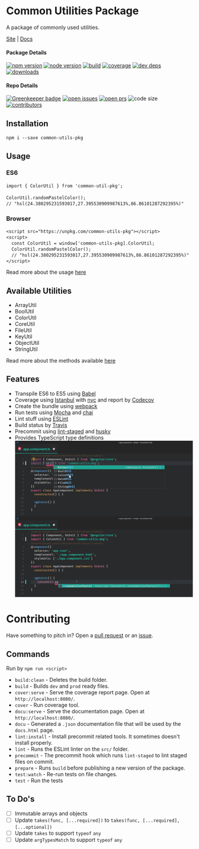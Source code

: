 # Common Utilities Package

A package of commonly used utilities.

[Site](https://codesandcoffees.github.io/common-utils-pkg/) | [Docs](https://codesandcoffees.github.io/common-utils-pkg/docs.html)

#### Package Details

[![npm version][npm-img]][npm-url]
[![node version][node-img]][node-url]
[![build][travis-img]][travis-url]
[![coverage][codecov-img]][codecov-url]
[![dev deps][devdeps-img]][devdeps-url]
[![downloads][downloads-img]][downloads-url]

#### Repo Details

[![Greenkeeper badge](https://badges.greenkeeper.io/codesandcoffees/common-utils-pkg.svg?style=flat-square)](https://greenkeeper.io/)
[![open issues][issues-img]][issues-url]
[![open prs][pr-img]][pr-url]
![code size](https://img.shields.io/github/languages/code-size/codesandcoffees/common-utils-pkg.svg?style=flat-square&maxAge=86400)
[![contributors][contributor-img]][contributor-url]

## Installation

```
npm i --save common-utils-pkg
```

## Usage

### ES6

```
import { ColorUtil } from 'common-util-pkg';

ColorUtil.randomPastelColor();
// "hsl(24.380295231593017,27.395530909987613%,86.86101287292395%)"
```

### Browser

```
<script src="https://unpkg.com/common-utils-pkg"></script>
<script>
  const ColorUtil = window['common-utils-pkg].ColorUtil;
  ColorUtil.randomPastelColor();
  // "hsl(24.380295231593017,27.395530909987613%,86.86101287292395%)"
</script>
```

Read more about the usage [here](https://codesandcoffees.github.io/common-utils-pkg/usage.html)

## Available Utilities
* ArrayUtil
* BoolUtil
* ColorUtil
* CoreUtil
* FileUtil
* KeyUtil
* ObjectUtil
* StringUtil

Read more about the methods available [here](https://codesandcoffees.github.io/common-utils-pkg/docs.html)

## Features
* Transpile ES6 to ES5 using [Babel](https://github.com/babel/babel)
* Coverage using [Istanbul](https://github.com/gotwarlost/istanbul) with [nyc](https://github.com/istanbuljs/nyc) and report by [Codecov](https://github.com/codecov/codecov-node)
* Create the bundle using [webpack](https://github.com/webpack/webpack)
* Run tests using [Mocha](https://github.com/mochajs/mocha) and [chai](https://github.com/chaijs/chai)
* Lint stuff using [ESLint](https://github.com/eslint/eslint)
* Build status by [Travis](https://github.com/travis-ci/travis-ci)
* Precommit using [lint-staged](https://github.com/okonet/lint-staged) and [husky](https://github.com/typicode/husky)
* Provides TypeScript type definitions
![typedef](./docs/img/ts-type-def.png)

# Contributing
Have something to pitch in? Open a [pull request](https://github.com/codesandcoffees/common-utils-pkg/pulls) or an [issue](https://github.com/codesandcoffees/common-utils-pkg/issues/new).

## Commands
Run by `npm run <script>`
* `build:clean` - Deletes the build folder.
* `build` - Builds `dev` and `prod` ready files.
* `cover:serve` - Serve the coverage report page. Open at `http://localhost:8080/`.
* `cover` - Run coverage tool.
* `docu:serve` - Serve the documentation page. Open at `http://localhost:8080/`.
* `docu` - Generated a `.json` documentation file that will be used by the `docs.html` page.
* `lint:install` - Install precommit related tools. It sometimes doesn't install properly.
* `lint` - Runs the ESLint linter on the `src/` folder.
* `precommit` - The precommit hook which runs `lint-staged` to lint staged files on commit.
* `prepare` - Runs `build` before publishing a new version of the package.
* `test:watch` - Re-run tests on file changes.
* `test` - Run the tests

## To Do's
- [ ] Immutable arrays and objects
- [ ] Update `takes(func, [...required])` to `takes(func, [...required], [...optional])`
- [ ] Update `takes` to support `typeof` `any`
- [ ] Update `argTypesMatch` to support `typeof` `any`

[contributor-img]: https://img.shields.io/github/contributors/codesandcoffees/common-utils-pkg.svg?style=flat-square&maxAge=86400
[contributor-url]: https://github.com/codesandcoffees/common-utils-pkg/graphs/contributors
[deps-img]: https://img.shields.io/david/codesandcoffees/common-utils-pkg.svg?style=flat-square&maxAge=86400
[deps-url]: https://david-dm.org/codesandcoffees/common-utils-pkg
[devdeps-img]: https://img.shields.io/david/dev/codesandcoffees/common-utils-pkg.svg?style=flat-square&maxAge=86400
[devdeps-url]: https://david-dm.org/codesandcoffees/common-utils-pkg?type=dev
[downloads-img]: https://img.shields.io/npm/dm/common-utils-pkg.svg?style=flat-square&maxAge=86400
[downloads-url]: https://npmcharts.com/compare/common-utils-pkg?minimal=true
[issues-img]: https://img.shields.io/github/issues/codesandcoffees/common-utils-pkg.svg?style=flat-square&maxAge=86400
[issues-url]: https://github.com/codesandcoffees/common-utils-pkg/issues
[node-img]: https://img.shields.io/node/v/common-utils-pkg.svg?style=flat-square&maxAge=86400
[node-url]: https://nodejs.org/en/
[npm-img]: https://img.shields.io/npm/v/common-utils-pkg.svg?style=flat-square&maxAge=86400
[npm-url]: https://www.npmjs.com/package/common-utils-pkg
[pr-img]: https://img.shields.io/github/issues-pr/codesandcoffees/common-utils-pkg.svg?style=flat-square&maxAge=86400
[pr-url]: https://github.com/codesandcoffees/common-utils-pkg/pulls
[travis-img]: https://img.shields.io/travis/codesandcoffees/common-utils-pkg/master.svg?style=flat-square&maxAge=86400
[travis-url]: https://travis-ci.com/codesandcoffees/common-utils-pkg
[codecov-img]: https://img.shields.io/codecov/c/github/codesandcoffees/common-utils-pkg.svg?style=flat-square&maxAge=86400
[codecov-url]: https://codecov.io/gh/codesandcoffees/common-utils-pkg
[forks-img]: https://img.shields.io/github/forks/codesandcoffees/common-utils-pkg.svg?style=social&label=Fork&maxAge=86400
[forks-url]: https://github.com/codesandcoffees/common-utils-pkg/network/members
[stars-img]: https://img.shields.io/github/stars/codesandcoffees/common-utils-pkg.svg?style=social&label=Stars&maxAge=86400
[stars-url]: https://github.com/codesandcoffees/common-utils-pkg/stargazers
